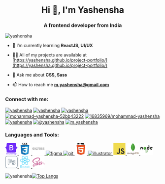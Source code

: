 <h1 align="center">Hi 👋, I'm Yashensha</h1>
<h3 align="center">A frontend developer from India</h3>

<p align="left"> <img src="https://komarev.com/ghpvc/?username=yashensha&label=Profile%20views&color=0e75b6&style=flat" alt="yashensha" /> </p>

- 🌱 I’m currently learning **ReactJS, UI/UX**

- 👨‍💻 All of my projects are available at [https://yashensha.github.io/project-portfolio/](https://yashensha.github.io/project-portfolio/)

- 💬 Ask me about **CSS, Sass**

- 📫 How to reach me **m.yashensha@gmail.com**

<h3 align="left">Connect with me:</h3>
<p align="left">
<a href="https://codepen.io/yashensha" target="blank"><img align="center" src="https://raw.githubusercontent.com/rahuldkjain/github-profile-readme-generator/master/src/images/icons/Social/codepen.svg" alt="yashensha" height="30" width="40" /></a>
<a href="https://dev.to/yashensha" target="blank"><img align="center" src="https://raw.githubusercontent.com/rahuldkjain/github-profile-readme-generator/master/src/images/icons/Social/devto.svg" alt="yashensha" height="30" width="40" /></a>
<a href="https://twitter.com/yashensha" target="blank"><img align="center" src="https://raw.githubusercontent.com/rahuldkjain/github-profile-readme-generator/master/src/images/icons/Social/twitter.svg" alt="yashensha" height="30" width="40" /></a>
<a href="https://linkedin.com/in/mohammad-yashensha-52bb43222" target="blank"><img align="center" src="https://raw.githubusercontent.com/rahuldkjain/github-profile-readme-generator/master/src/images/icons/Social/linked-in-alt.svg" alt="mohammad-yashensha-52bb43222" height="30" width="40" /></a>
<a href="https://stackoverflow.com/users/16835969/mohammad-yashensha" target="blank"><img align="center" src="https://raw.githubusercontent.com/rahuldkjain/github-profile-readme-generator/master/src/images/icons/Social/stack-overflow.svg" alt="16835969/mohammad-yashensha" height="30" width="40" /></a>
<a href="https://instagram.com/yashensha" target="blank"><img align="center" src="https://raw.githubusercontent.com/rahuldkjain/github-profile-readme-generator/master/src/images/icons/Social/instagram.svg" alt="yashensha" height="30" width="40" /></a>
<a href="https://hashnode.com/@yashensha" target="blank"><img align="center" src="https://raw.githubusercontent.com/rahuldkjain/github-profile-readme-generator/master/src/images/icons/Social/hashnode.svg" alt="@yashensha" height="30" width="40" /></a>
<a href="https://www.hackerrank.com/m_yashensha" target="blank"><img align="center" src="https://raw.githubusercontent.com/rahuldkjain/github-profile-readme-generator/master/src/images/icons/Social/hackerrank.svg" alt="m_yashensha" height="30" width="40" /></a>
</p>

<h3 align="left">Languages and Tools:</h3>
<p align="left"> <a href="https://getbootstrap.com" target="_blank" rel="noreferrer"> <img src="https://raw.githubusercontent.com/devicons/devicon/master/icons/bootstrap/bootstrap-plain-wordmark.svg" alt="bootstrap" width="40" height="40"/> </a> <a href="https://www.w3schools.com/css/" target="_blank" rel="noreferrer"> <img src="https://raw.githubusercontent.com/devicons/devicon/master/icons/css3/css3-original-wordmark.svg" alt="css3" width="40" height="40"/> </a> <a href="https://expressjs.com" target="_blank" rel="noreferrer"> <img src="https://raw.githubusercontent.com/devicons/devicon/master/icons/express/express-original-wordmark.svg" alt="express" width="40" height="40"/> </a> <a href="https://www.figma.com/" target="_blank" rel="noreferrer"> <img src="https://www.vectorlogo.zone/logos/figma/figma-icon.svg" alt="figma" width="40" height="40"/> </a> <a href="https://git-scm.com/" target="_blank" rel="noreferrer"> <img src="https://www.vectorlogo.zone/logos/git-scm/git-scm-icon.svg" alt="git" width="40" height="40"/> </a> <a href="https://www.w3.org/html/" target="_blank" rel="noreferrer"> <img src="https://raw.githubusercontent.com/devicons/devicon/master/icons/html5/html5-original-wordmark.svg" alt="html5" width="40" height="40"/> </a> <a href="https://www.adobe.com/in/products/illustrator.html" target="_blank" rel="noreferrer"> <img src="https://www.vectorlogo.zone/logos/adobe_illustrator/adobe_illustrator-icon.svg" alt="illustrator" width="40" height="40"/> </a> <a href="https://developer.mozilla.org/en-US/docs/Web/JavaScript" target="_blank" rel="noreferrer"> <img src="https://raw.githubusercontent.com/devicons/devicon/master/icons/javascript/javascript-original.svg" alt="javascript" width="40" height="40"/> </a> <a href="https://www.mongodb.com/" target="_blank" rel="noreferrer"> <img src="https://raw.githubusercontent.com/devicons/devicon/master/icons/mongodb/mongodb-original-wordmark.svg" alt="mongodb" width="40" height="40"/> </a> <a href="https://nodejs.org" target="_blank" rel="noreferrer"> <img src="https://raw.githubusercontent.com/devicons/devicon/master/icons/nodejs/nodejs-original-wordmark.svg" alt="nodejs" width="40" height="40"/> </a> <a href="https://www.photoshop.com/en" target="_blank" rel="noreferrer"> <img src="https://raw.githubusercontent.com/devicons/devicon/master/icons/photoshop/photoshop-line.svg" alt="photoshop" width="40" height="40"/> </a> <a href="https://reactjs.org/" target="_blank" rel="noreferrer"> <img src="https://raw.githubusercontent.com/devicons/devicon/master/icons/react/react-original-wordmark.svg" alt="react" width="40" height="40"/> </a> <a href="https://sass-lang.com" target="_blank" rel="noreferrer"> <img src="https://raw.githubusercontent.com/devicons/devicon/master/icons/sass/sass-original.svg" alt="sass" width="40" height="40"/> </a></p>

<p><img align="left" src="https://github-readme-streak-stats.herokuapp.com/?user=yashensha&" alt="yashensha" /></p>
   
  [![Top Langs](https://github-readme-stats.vercel.app/api/top-langs/?username=yashensha&&show_icons=true&title_color=ffffff&icon_color=bb2acf&text_color=daf7dc&bg_color=151515)](https://github.com/yashensha)
